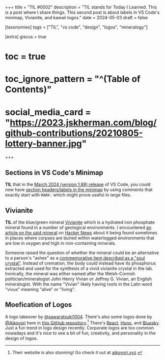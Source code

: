 +++
title = "TIL #0002"
description = "TIL stands for Today I Learned. This is a post where I share things. This second post is about labels in VS Code's minimap, Vivianite, and kawaii logos."
date = 2024-05-03
draft = false

[taxonomies]
tags = ["TIL", "vs code", "design", "logos", "mineralogy"]

[extra]
giscus = true
# toc = true
# toc_ignore_pattern = "^(Table of Contents)"
# social_media_card = "https://2023.jskherman.com/blog/github-contributions/20210805-lottery-banner.jpg"
+++


## Sections in VS Code's Minimap

**TIL** that in the [March 2024 (version 1.88) release](https://code.visualstudio.com/updates/v1_88) of VS Code, you could now have [section headers/labels in the minimap](https://code.visualstudio.com/updates/v1_88#_minimap-section-headers) by using comments that exactly start with `MARK:` which might prove useful in large files.

## Vivianite

**TIL** of the blue/green mineral [Vivianite](https://www.wikiwand.com/en/Vivianite) which is a hydrated iron phosphate mineral found in a number of geological environments. I encountered [an article on the said mineral](https://www.atlasobscura.com/articles/vivianite-blue-human-remains) on [Hacker News](https://news.ycombinator.com/item?id=40232171) about it being found sometimes in places where corpses are buried within waterlogged environments that are low in oxygen and high in iron-containing minerals.

Someone raised the question of whether the mineral could be an alternative to a person's "ashes" as a [commemorative item described as a "soul crystal"](https://news.ycombinator.com/item?id=40235288). Instead of cremation, the body could instead have its phosphorus extracted and used for the synthesis of a vivid vivianite crystal in the lab. Ironically, the mineral was either named after the Welsh-Cornish politician/mineralogist John Henry Vivian or Jeffrey G. Vivian, an English mineralogist. With the name "Vivian" likely having roots in the Latin word "vivus" meaning "alive" or "living".

## Moefication of Logos

A logo takeover by [@sawaratsuki1004](https://twitter.com/sawaratsuki1004). There's also some logos done by [@Aikoyori](https://twitter.com/Aikoyori) here in [this GitHub repository](https://github.com/Aikoyori/ProgrammingVTuberLogos).[^1] There's [React](https://react.dev/?uwu=true), [Hono](https://hono.dev/?kawaii=true), and [Bluesky](https://bsky.app/?kawaii=true). Just a fun trend in logo design recently. Corporate logos are too common nowadays and it's nice to see a bit of fun, creativity, and personality in the design of logos.

<!-- 
MARK: footnotes 
-->

[^1]: Their website is also stunning! Go check it out at [aikoyori.xyz](https://aikoyori.xyz).
